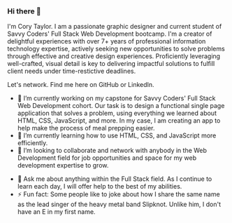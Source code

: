 ### Hi there 👋

I'm Cory Taylor. I am a passionate graphic designer and current student of Savvy Coders' Full Stack Web Development bootcamp. I'm a creator of delightful experiences with over 7+ years of professional information technology expertise, actively seeking new opportunities  to solve problems through effective and creative design experiences. Proficiently leveraging well-crafted, visual detail is key to delivering impactful solutions to fulfill client needs under time-restictive deadlines.

Let's network. Find me here on GitHub or LinkedIn.

- 🔭 I’m currently working on my capstone for Savvy Coders' Full Stack Web Development cohort. Our task is to design a functional single page application that solves a problem, using everything we learned about HTML, CSS, JavaScript, and more. In my case, I am creating an app to help make the process of meal prepping easier.
- 🌱 I’m currently learning how to use HTML, CSS, and JavaScript more efficiently.
- 👯 I’m looking to collaborate and network with anybody in the Web Development field for job opportunities and space for my web development expertise to grow.
<!-- - 🤔 I’m looking for help with ... -->
- 💬 Ask me about anything within the Full Stack field. As I continue to learn each day, I will offer help to the best of my abilities.
- ⚡ Fun fact: Some people like to joke about how I share the same name as the lead singer of the heavy metal band Slipknot. Unlike him, I don't have an E in my first name.
